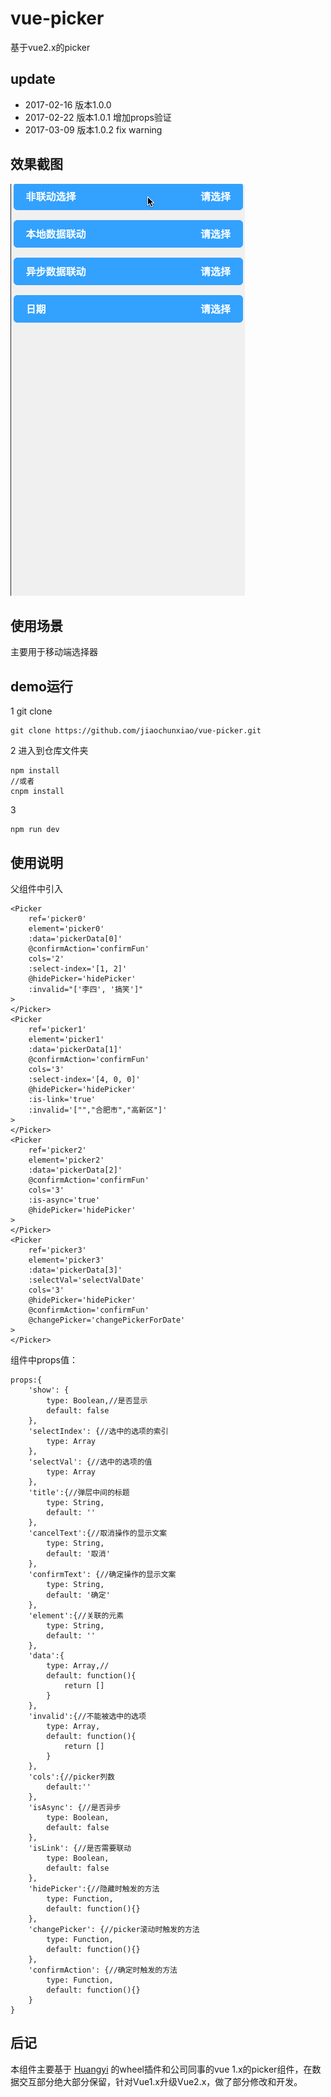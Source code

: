 # vue-picker
基于vue2.x的picker

## update

* 2017-02-16 版本1.0.0
* 2017-02-22 版本1.0.1 增加props验证
* 2017-03-09 版本1.0.2 fix warning

## 效果截图

![enter description here][1]


## 使用场景
主要用于移动端选择器

## demo运行

1 git clone

```
git clone https://github.com/jiaochunxiao/vue-picker.git
```
2 进入到仓库文件夹
```
npm install
//或者
cnpm install
```

3
```
npm run dev
```

## 使用说明

父组件中引入

```
<Picker
    ref='picker0'
    element='picker0'
    :data='pickerData[0]'
    @confirmAction='confirmFun'
    cols='2'
    :select-index='[1, 2]'
    @hidePicker='hidePicker'
    :invalid="['李四', '搞笑']"
>
</Picker>
<Picker
    ref='picker1'
    element='picker1'
    :data='pickerData[1]'
    @confirmAction='confirmFun'
    cols='3'
    :select-index='[4, 0, 0]'
    @hidePicker='hidePicker'
    :is-link='true'
    :invalid='["","合肥市","高新区"]'
>
</Picker>
<Picker
    ref='picker2'
    element='picker2'
    :data='pickerData[2]'
    @confirmAction='confirmFun'
    cols='3'
    :is-async='true'
    @hidePicker='hidePicker'
>
</Picker>
<Picker
    ref='picker3'
    element='picker3'
    :data='pickerData[3]'
    :selectVal='selectValDate'
    cols='3'
    @hidePicker='hidePicker'
    @confirmAction='confirmFun'
    @changePicker='changePickerForDate'
>
</Picker>
```
组件中props值：
```
props:{
	'show': {
		type: Boolean,//是否显示
		default: false
	},
	'selectIndex': {//选中的选项的索引
        type: Array
    },
    'selectVal': {//选中的选项的值
        type: Array
    },
	'title':{//弹层中间的标题
		type: String,
		default: ''
	},
	'cancelText':{//取消操作的显示文案
		type: String,
		default: '取消'
	},
	'confirmText': {//确定操作的显示文案
		type: String,
		default: '确定'
	},
	'element':{//关联的元素
		type: String,
		default: ''
	},
	'data':{
		type: Array,//
		default: function(){
			return []
		}
	},
	'invalid':{//不能被选中的选项
		type: Array,
		default: function(){
			return []
		}
	},
	'cols':{//picker列数
		default:''
	},
	'isAsync': {//是否异步
        type: Boolean,
        default: false
    },
    'isLink': {//是否需要联动
		type: Boolean,
		default: false
    },
    'hidePicker':{//隐藏时触发的方法
		type: Function,
		default: function(){}
    },
	'changePicker': {//picker滚动时触发的方法
		type: Function,
		default: function(){}
	},
	'confirmAction': {//确定时触发的方法
		type: Function,
		default: function(){}
	}
}
```

## 后记

本组件主要基于 [Huangyi](https://github.com/ustbhuangyi) 的wheel插件和公司同事的vue 1.x的picker组件，在数据交互部分绝大部分保留，针对Vue1.x升级Vue2.x，做了部分修改和开发。

[1]: ./src/assets/picker.gif
